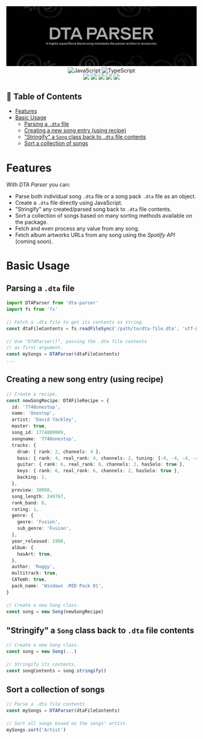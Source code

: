 <div align=center>
<img src='https://raw.githubusercontent.com/ruggeryiury/dta-parser/master/assets/header.webp' alt='DTA Parser: Package Header Image'>
</div>

<div align=center>
<img src='https://xesque.rocketseat.dev/platform/tech/javascript.svg' width='24px' title='JavaScript'/> 
<img src='https://xesque.rocketseat.dev/platform/tech/typescript.svg' width='24px' title='TypeScript'/>
</div>

<div align=center>
<img src='https://img.shields.io/github/last-commit/ruggeryiury/dta-parser?color=%23DDD&style=for-the-badge' /> <img src='https://img.shields.io/github/repo-size/ruggeryiury/dta-parser?style=for-the-badge' /> <img src='https://img.shields.io/github/issues/ruggeryiury/dta-parser?style=for-the-badge' /> <img src='https://img.shields.io/github/package-json/v/ruggeryiury/dta-parser?style=for-the-badge' /> <img src='https://img.shields.io/github/license/ruggeryiury/dta-parser?style=for-the-badge' />
</div>

## 💠 Table of Contents

- [Features](#features)
- [Basic Usage](#basic-usage)
  - [Parsing a `.dta` file](#parsing-a-dta-file)
  - [Creating a new song entry (using recipe)](#creating-a-new-song-entry-using-recipe)
  - ["Stringify" a `Song` class back to `.dta` file contents](#stringify-a-song-class-back-to-dta-file-contents)
  - [Sort a collection of songs](#sort-a-collection-of-songs)

# Features

With _DTA Parser_ you can:

- Parse both individual song `.dta` file or a song pack `.dta` file as an object.
- Create a `.dta` file directly using JavaScript.
- "Stringify" any created/parsed song back to `.dta` file contents.
- Sort a collection of songs based on many sorting methods available on the package.
- Fetch and even process any value from any song.
- Fetch album artworks URLs from any song using the _Spotify API_ (coming soon).

# Basic Usage

## Parsing a `.dta` file

```ts
import DTAParser from 'dta-parser'
import fs from 'fs'

// Fetch a .dta file to get its contents as string.
const dtaFileContents = fs.readFileSync('/path/to/dta-file.dta', 'utf-8')

// Use "DTAParser()", passing the .dta file contents
// as first argument.
const mySongs = DTAParser(dtaFileContents)
...
```

## Creating a new song entry (using recipe)

```ts
// Create a recipe.
const newSongRecipe: DTAFileRecipe = {
  id: '7748onestop',
  name: 'Onestop',
  artist: 'David Yackley',
  master: true,
  song_id: 1774800009,
  songname: '7748onestop',
  tracks: {
    drum: { rank: 2, channels: 4 },
    bass: { rank: 4, real_rank: 4, channels: 2, tuning: [-4, -4, -4, -4] },
    guitar: { rank: 6, real_rank: 6, channels: 2, hasSolo: true },
    keys: { rank: 6, real_rank: 6, channels: 2, hasSolo: true },
    backing: 2,
  },
  preview: 30000,
  song_length: 249767,
  rank_band: 6,
  rating: 1,
  genre: {
    genre: 'Fusion',
    sub_genre: 'Fusion',
  },
  year_released: 1998,
  album: {
    hasArt: true,
  },
  author: 'Ruggy',
  multitrack: true,
  CATemh: true,
  pack_name: 'Windows .MID Pack 01',
}

// Create a new Song class.
const song = new Song(newSongRecipe)
```

## "Stringify" a `Song` class back to `.dta` file contents

```ts
// Create a new Song class.
const song = new Song(...)

// Stringify its contents.
const songContents = song.stringify()
```

## Sort a collection of songs

```ts
// Parse a .dta file contents
const mySongs = DTAParser(dtaFileContents)

// Sort all songs based on the songs' artist.
mySongs.sort('Artist')
```
